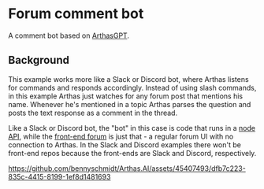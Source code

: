 # Forum comment bot

A comment bot based on [ArthasGPT](https://github.com/bennyschmidt/ArthasGPT).

## Background

This example works more like a Slack or Discord bot, where Arthas listens for commands and responds accordingly. Instead of using slash commands, in this example Arthas just watches for any forum post that mentions his name. Whenever he's mentioned in a topic Arthas parses the question and posts the text response as a comment in the thread.

Like a Slack or Discord bot, the "bot" in this case is code that runs in a [node API](./simple-forum-api/), while the [front-end forum](./simple-forum/) is just that - a regular forum UI with no connection to Arthas. In the Slack and Discord examples there won't be front-end repos because the front-ends are Slack and Discord, respectively.

https://github.com/bennyschmidt/Arthas.AI/assets/45407493/dfb7c223-835c-4415-8199-1ef8d1481693
